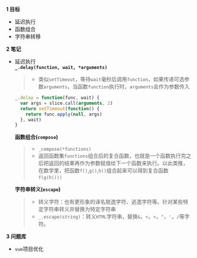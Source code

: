 
**1 目标**
* 延迟执行
* 函数组合
* 字符串转移

**2 笔记**
* 延迟执行  
  **`_.delay(function, wait, *arguments)`**  
    > * 类似`setTimeout`，等待`wait`毫秒后调用`function`，如果传递可选参数`arguments`，当函数`function`执行时，`arguments`会作为参数传入  
    ```javascript
    _.delay = function(func, wait) {
      var args = slice.call(arguments, 2)
      return setTimeout(function() {
        return func.apply(null, args)
      }, wait)
    }
    ```

  **函数组合(`compose`)**  
    > * `_compose(*functions)`  
    > * 返回函数集`functions`组合后的复合函数，也就是一个函数执行完之后把返回的结果再作为参数赋值给下一个函数来执行。以此类推，在数学里，把函数`f()`,`g()`,`h()`组合起来可以得到复合函数`f(g(h()))`  
 
  **字符串转义(`escape`)**
    > * 转义字符：也有更形象的译名脱逸字符、逃逸字符等。针对某些特定字符串转义并替换为特定字符串  
    > * `_.escape(string)`：转义`HTML`字符串，替换`&`，`<`，`>`，`"`，`'`，`/`等字符。  

**3 问题库**  
* `vue`项目优化  